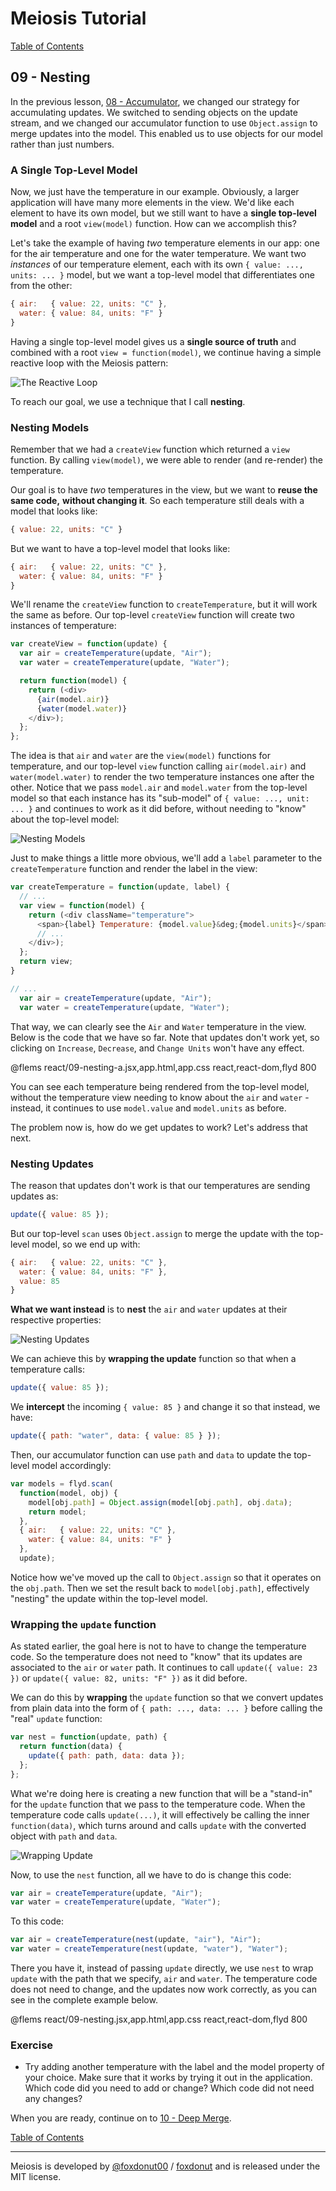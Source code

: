 # Meiosis Tutorial

[Table of Contents](toc.html)

## 09 - Nesting

In the previous lesson, [08 - Accumulator](08-accumulator-react.html), we changed our strategy
for accumulating updates. We switched to sending objects on the update stream, and we changed our
accumulator function to use `Object.assign` to merge updates into the model. This enabled us to
use objects for our model rather than just numbers.

### A Single Top-Level Model

Now, we just have the temperature in our example. Obviously, a larger application will have many
more elements in the view. We'd like each element to have its own model, but we still want to
have a **single top-level model** and a root `view(model)` function. How can we accomplish this?

Let's take the example of having _two_ temperature elements in our app: one for the air temperature
and one for the water temperature. We want two _instances_ of our temperature element, each with
its own `{ value: ..., units: ... }` model, but we want a top-level model that differentiates one
from the other:

```js
{ air:   { value: 22, units: "C" },
  water: { value: 84, units: "F" }
}
```

Having a single top-level model gives us a **single source of truth** and combined with a root
`view = function(model)`, we continue having a simple reactive loop with the Meiosis pattern:

![The Reactive Loop](09-nesting-05.svg)

To reach our goal, we use a technique that I call **nesting**.

### Nesting Models

Remember that we had a `createView` function which returned a `view` function. By calling
`view(model)`, we were able to render (and re-render) the temperature.

Our goal is to have _two_ temperatures in the view, but we want to **reuse the same code,**
**without changing it**. So each temperature still deals with a model that looks like:

```js
{ value: 22, units: "C" }
```

But we want to have a top-level model that looks like:

```js
{ air:   { value: 22, units: "C" },
  water: { value: 84, units: "F" }
}
```

We'll rename the `createView` function to `createTemperature`, but it will work the same as
before. Our top-level `createView` function will create two instances of temperature:

```js
var createView = function(update) {
  var air = createTemperature(update, "Air");
  var water = createTemperature(update, "Water");

  return function(model) {
    return (<div>
      {air(model.air)}
      {water(model.water)}
    </div>);
  };
};
```

The idea is that `air` and `water` are the `view(model)` functions for temperature, and our
top-level `view` function calling `air(model.air)` and `water(model.water)` to render the two
temperature instances one after the other. Notice that we pass `model.air` and `model.water`
from the top-level model so that each instance has its "sub-model" of `{ value: ..., unit: ... }`
and continues to work as it did before, without needing to "know" about the top-level model:

![Nesting Models](09-nesting-02.svg)

Just to make things a little more obvious, we'll add a `label` parameter to the `createTemperature`
function and render the label in the view:

```js
var createTemperature = function(update, label) {
  // ...
  var view = function(model) {
    return (<div className="temperature">
      <span>{label} Temperature: {model.value}&deg;{model.units}</span>
      // ...
    </div>);
  };
  return view;
}

// ...
  var air = createTemperature(update, "Air");
  var water = createTemperature(update, "Water");
```

That way, we can clearly see the `Air` and `Water` temperature in the view. Below is the code that
we have so far. Note that updates don't work yet, so clicking on `Increase`, `Decrease`, and
`Change Units` won't have any effect.

@flems react/09-nesting-a.jsx,app.html,app.css react,react-dom,flyd 800

You can see each temperature being rendered from the top-level model, without the temperature view
needing to know about the `air` and `water` - instead, it continues to use `model.value` and
`model.units` as before.

The problem now is, how do we get updates to work? Let's address that next.

### Nesting Updates

The reason that updates don't work is that our temperatures are sending updates as:

```js
update({ value: 85 });
```

But our top-level `scan` uses `Object.assign` to merge the update with the top-level model, so
we end up with:

```js
{ air:   { value: 22, units: "C" },
  water: { value: 84, units: "F" },
  value: 85
}
```

**What we want instead** is to **nest** the `air` and `water` updates at their respective properties:

![Nesting Updates](09-nesting-03.svg)

We can achieve this by **wrapping the update** function so that when a temperature calls:

```js
update({ value: 85 });
```

We **intercept** the incoming `{ value: 85 }` and change it so that instead, we have:

```js
update({ path: "water", data: { value: 85 } });
```

Then, our accumulator function can use `path` and `data` to update the top-level model accordingly:

```js
var models = flyd.scan(
  function(model, obj) {
    model[obj.path] = Object.assign(model[obj.path], obj.data);
    return model;
  },
  { air:   { value: 22, units: "C" },
    water: { value: 84, units: "F" }
  },
  update);
```

Notice how we've moved up the call to `Object.assign` so that it operates on the `obj.path`. Then
we set the result back to `model[obj.path]`, effectively "nesting" the update within the top-level
model.

### Wrapping the `update` function

As stated earlier, the goal here is not to have to change the temperature code. So the temperature
does not need to "know" that its updates are associated to the `air` or `water` path. It continues
to call `update({ value: 23 })` or `update({ value: 82, units: "F" })` as it did before.

We can do this by **wrapping** the `update` function so that we convert updates from plain data
into the form of `{ path: ..., data: ... }` before calling the "real" `update` function:

```js
var nest = function(update, path) {
  return function(data) {
    update({ path: path, data: data });
  };
};
```

What we're doing here is creating a new function that will be a "stand-in" for the `update`
function that we pass to the temperature code. When the temperature code calls `update(...)`,
it will effectively be calling the inner `function(data)`, which turns around and calls
`update` with the converted object with `path` and `data`.

![Wrapping Update](09-nesting-04.svg)

Now, to use the `nest` function, all we have to do is change this code:

```js
var air = createTemperature(update, "Air");
var water = createTemperature(update, "Water");
```

To this code:

```js
var air = createTemperature(nest(update, "air"), "Air");
var water = createTemperature(nest(update, "water"), "Water");
```

There you have it, instead of passing `update` directly, we use `nest` to wrap `update` with the
path that we specify, `air` and `water`. The temperature code does not need to change, and the
updates now work correctly, as you can see in the complete example below.

@flems react/09-nesting.jsx,app.html,app.css react,react-dom,flyd 800

### Exercise

- Try adding another temperature with the label and the model property of your choice. Make sure
that it works by trying it out in the application. Which code did you need to add or change? Which
code did not need any changes?

When you are ready, continue on to [10 - Deep Merge](10-deep-merge-react.html).

[Table of Contents](toc.html)

-----

Meiosis is developed by [@foxdonut00](http://twitter.com/foxdonut00) / [foxdonut](https://github.com/foxdonut) and is released under the MIT license.
